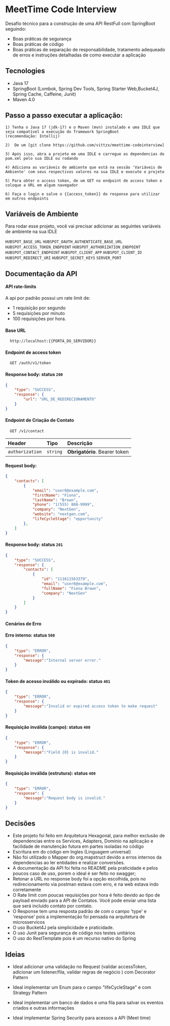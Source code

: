 
# MeetTime Code Interview

Desafio técnico para a construção de uma API RestFull com SpringBoot seguindo:
- Boas práticas de segurança
- Boas práticas de código
- Boas práticas de separação de responsabilidade, tratamento adequeado de erros e instruções detalhadas de como executar a aplicação

## Tecnologies
- Java 17
- SpringBoot (Lombok, Spring Dev Tools, Spring Starter Web,Bucket4J, Spring Cache, Caffeine, Junit)
- Maven 4.0

## Passo a passo executar a aplicação:
    1) Tenha o Java 17 (jdk-17) e o Maven (mvn) instalado e uma IDLE que seja compatível a execução do framework SpringBoot 
    (recomendação: Intellij)
    
    2)  De um [git clone https://github.com/vittzx/meettime-codeinterview]

    3) Após isso, abra a projeto em uma IDLE e carregue as dependencias do pom.xml pelo sua IDLE ou rodando

    4) Adiciona as variáveis de ambiente que está na sessão 'Variáveis de Ambiente' com seus respectivos valores na sua IDLE e execute o projeto

    5) Para obter o access token, de um GET no endpoint de access token e coloque a URL em algum navegador

    6) Faça o login e salve o {{access_token}} do response para utilizar em outros endpoints 



## Variáveis de Ambiente

Para rodar esse projeto, você vai precisar adicionar as seguintes variáveis de ambiente na sua IDLE


`HUBSPOT_BASE_URL`
`HUBSPOT_OAUTH_AUTHENTICATE_BASE_URL`
`HUBSPOT_ACCESS_TOKEN_ENDPOINT`
`HUBSPOT_AUTHORIZATION_ENDPOINT`
`HUBSPOT_CONTACT_ENDPOINT`
`HUBSPOT_CLIENT_APP`
`HUBSPOT_CLIENT_ID`
`HUBSPOT_REDIRECT_URI`
`HUBSPOT_SECRET_KEYS`
`SERVER_PORT`

## Documentação da API

#### API rate-limits
A api por padrão possui um rate limit de:
-  1 requisição por segundo
-  5 requisições por minuto
- 100 requisições por hora.


#### Base URL

```http
  http://localhost:{{PORTA_DO_SERVIDOR}}
```

#### Endpoint de access token

```http
  GET /auth/v1/token
```

#### Response body: status `200`
```json
{
    "type": "SUCCESS",
    "response": {
        "url": "URL_DE_REDIRECIONAMENTO"
    }
}
```
#### Endpoint de Criação de Contato

```http
  GET /v1/contact
```

| Header   | Tipo       | Descrição                                   |
| :---------- | :--------- | :------------------------------------------ |
| `authorization`      | `string` | **Obrigatório**. Bearer token |


#### Request body:
```json
{
    "contacts": [
        {
            "email": "user6@example.com",
            "firstName": "Fiona",
            "lastName": "Brown",
            "phone": "1(555) 888-9999",
            "company": "NextGen",
            "website": "nextgen.com",
            "lifeCycleStage": "opportunity"
        }, 
    ]
}
```

#### Response body: status `201`
```json
{
    "type": "SUCCESS",
    "response": {
        "contacts": [
            {
                "id": "111611563379",
                "email": "user6@example.com",
                "fullName": "Fiona Brown",
                "company": "NextGen"
            }
        ]
    }
}
```

#### Cenários de Erro


#### Erro interno: status `500`
```json
{
    "type": "ERROR",
    "response": {
        "message":"Internal server error."
    }
}
```

#### Token de acesso inválido ou expirado: status `401`
```json
{
    "type": "ERROR",
    "response": {
        "message":"Invalid or expired access token to make request"
    }
}
```

#### Requisição inválida (campo): status `400`
```json
{
    "type": "ERROR",
    "response": {
        "message":"Field {0} is invalid."
    }
}
```

#### Requisição inválida (estrutura): status `400`
```json
{
    "type": "ERROR",
    "response": {
        "message":"Request body is invalid."
    }
}
```


## Decisões

- Este projeto foi feito em Arquitetura Hexagonal, para melhor exclusão de dependencias entre os Services, Adapters, Domínio na aplicação e facilidade de manutenção futura em partes isoladas no código
- Escritura em do código em Ingles (Linguagem universal)
- Não foi utilizado o Mapper do org.mapstruct devido a erros internos da dependencias ao ler entidades e realizar conversões.
- A documentação da API foi feita no README pela praticidade e pelos poucos caso de uso, porem o ideal é ser feito no swagger;
- Retonar a URL no response body foi a opção escolhida, pois no redirecionamento via postman estava com erro, e na web estava indo corretamente
- O Rate limit com poucas requisições por hora é feito devido ao tipo de payload enviado para a API de Contatos. Você pode enviar uma lista que será incluido contato por contato.
- O Response tem uma resposta padrão de com o campo 'type' e 'response' pois a implementação foi pensada na arquitetura de microsservicos
- O uso Bucket4J pela simplicidade e praticidade.
- O uso Junit para segurança de código nos testes unitários
- O uso do RestTemplate pois é um recurso nativo do Spring

## Ideias

- Ideal adicionar uma validação no Request (validar accessToken, adicionar um listener/fila, validar regras de negócio ) com Decorator Pattern

- Ideal implementar um Enum para o campo "lifeCycleStage" e com Strategy Pattern

- Ideal implementar um banco de dados e uma fila para salvar os eventos criados e outras informações

- Ideal implementar Spring Security para acessos a API (Meet time)



